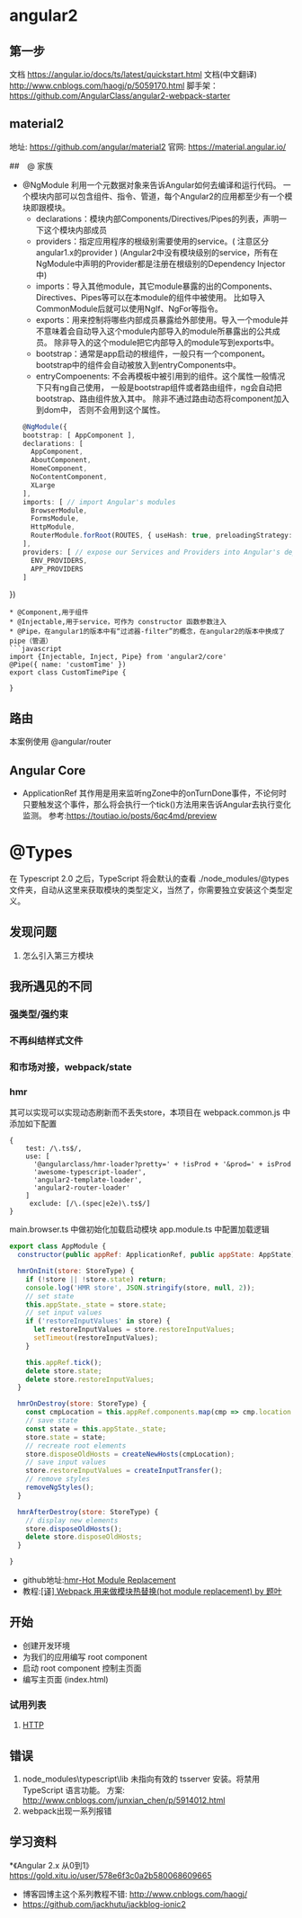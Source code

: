 # angular2

## 第一步
文档 https://angular.io/docs/ts/latest/quickstart.html
文档(中文翻译) http://www.cnblogs.com/haogj/p/5059170.html
脚手架：https://github.com/AngularClass/angular2-webpack-starter


## material2
地址: https://github.com/angular/material2
官网: https://material.angular.io/

##　@ 家族
* @NgModule
 利用一个元数据对象来告诉Angular如何去编译和运行代码。
 一个模块内部可以包含组件、指令、管道，每个Angular2的应用都至少有一个模块即跟模块。
  - declarations：模块内部Components/Directives/Pipes的列表，声明一下这个模块内部成员
  - providers：指定应用程序的根级别需要使用的service。( 注意区分angular1.x的provider )
    (Angular2中没有模块级别的service，所有在NgModule中声明的Provider都是注册在根级别的Dependency Injector中)
  - imports：导入其他module，其它module暴露的出的Components、Directives、Pipes等可以在本module的组件中被使用。
    比如导入CommonModule后就可以使用NgIf、NgFor等指令。
  - exports：用来控制将哪些内部成员暴露给外部使用。导入一个module并不意味着会自动导入这个module内部导入的module所暴露出的公共成员。
    除非导入的这个module把它内部导入的module写到exports中。
  - bootstrap：通常是app启动的根组件，一般只有一个component。bootstrap中的组件会自动被放入到entryComponents中。
  - entryCompoenents: 不会再模板中被引用到的组件。这个属性一般情况下只有ng自己使用，
    一般是bootstrap组件或者路由组件，ng会自动把bootstrap、路由组件放入其中。 除非不通过路由动态将component加入到dom中，
    否则不会用到这个属性。
　　
  ```typescript
  @NgModule({
  bootstrap: [ AppComponent ],
  declarations: [
    AppComponent,
    AboutComponent,
    HomeComponent,
    NoContentComponent,
    XLarge
  ],
  imports: [ // import Angular's modules
    BrowserModule,
    FormsModule,
    HttpModule,
    RouterModule.forRoot(ROUTES, { useHash: true, preloadingStrategy: PreloadAllModules })
  ],
  providers: [ // expose our Services and Providers into Angular's dependency injection
    ENV_PROVIDERS,
    APP_PROVIDERS
  ]
})
  ```
* @Component,用于组件
* @Injectable,用于service，可作为 constructor 函数参数注入
* @Pipe，在angular1的版本中有“过滤器-filter”的概念，在angular2的版本中换成了pipe（管道）
  ```javascript
  import {Injectable, Inject, Pipe} from 'angular2/core'
  @Pipe({ name: 'customTime' })
  export class CustomTimePipe {

  }
  ```


## 路由
本案例使用 @angular/router

## Angular Core
* ApplicationRef
  其作用是用来监听ngZone中的onTurnDone事件，不论何时只要触发这个事件，那么将会执行一个tick()方法用来告诉Angular去执行变化监测。
  参考:https://toutiao.io/posts/6qc4md/preview

# @Types
在 Typescript 2.0 之后，TypeScript 将会默认的查看 ./node_modules/@types 文件夹，自动从这里来获取模块的类型定义，当然了，你需要独立安装这个类型定义。

## 发现问题
1. 怎么引入第三方模块


## 我所遇见的不同
### 强类型/强约束
### 不再纠结样式文件
### 和市场对接，webpack/state
### hmr
其可以实现可以实现动态刷新而不丢失store，本项目在 webpack.common.js 中添加如下配置
```
{
    test: /\.ts$/,
    use: [
      '@angularclass/hmr-loader?pretty=' + !isProd + '&prod=' + isProd
      'awesome-typescript-loader',
      'angular2-template-loader',
      'angular2-router-loader'
    ]
     exclude: [/\.(spec|e2e)\.ts$/]
}
```
main.browser.ts 中做初始化加载启动模块
app.module.ts 中配置加载逻辑

```javascript
export class AppModule {
  constructor(public appRef: ApplicationRef, public appState: AppState) { }

  hmrOnInit(store: StoreType) {
    if (!store || !store.state) return;
    console.log('HMR store', JSON.stringify(store, null, 2));
    // set state
    this.appState._state = store.state;
    // set input values
    if ('restoreInputValues' in store) {
      let restoreInputValues = store.restoreInputValues;
      setTimeout(restoreInputValues);
    }

    this.appRef.tick();
    delete store.state;
    delete store.restoreInputValues;
  }

  hmrOnDestroy(store: StoreType) {
    const cmpLocation = this.appRef.components.map(cmp => cmp.location.nativeElement);
    // save state
    const state = this.appState._state;
    store.state = state;
    // recreate root elements
    store.disposeOldHosts = createNewHosts(cmpLocation);
    // save input values
    store.restoreInputValues = createInputTransfer();
    // remove styles
    removeNgStyles();
  }

  hmrAfterDestroy(store: StoreType) {
    // display new elements
    store.disposeOldHosts();
    delete store.disposeOldHosts;
  }

}
```

* github地址:[hmr-Hot Module Replacement](https://github.com/AngularClass/angular2-hmr)
* 教程:[[译] Webpack 用来做模块热替换(hot module replacement) by 题叶](https://segmentfault.com/a/1190000003872635)



## 开始
* 创建开发环境
* 为我们的应用编写 root component
* 启动 root component 控制主页面
* 编写主页面 (index.html)

### 试用列表
1. [HTTP](https://angular.io/docs/ts/latest/guide/server-communication.html#!#http-client)


## 错误
1. node_modules\typescript\lib 未指向有效的 tsserver 安装。将禁用 TypeScript 语言功能。
   方案: http://www.cnblogs.com/junxian_chen/p/5914012.html
2. webpack出现一系列报错



## 学习资料
*《Angular 2.x 从0到1》
https://gold.xitu.io/user/578e6f3c0a2b580068609665
* 博客园博主这个系列教程不错: http://www.cnblogs.com/haogj/
* https://github.com/jackhutu/jackblog-ionic2
